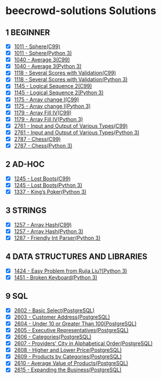 # beecrowd-solutions Solutions

## 1 BEGINNER

- [x] [1011 - Sphere(C99)](https://github.com/renansilva15/beecrowd-solutions/blob/master/1-beginner/1011.c)
- [x] [1011 - Sphere(Python 3)](https://github.com/renansilva15/beecrowd-solutions/blob/master/1-beginner/1011.py)
- [x] [1040 - Average 3(C99)](https://github.com/renansilva15/beecrowd-solutions/blob/master/1-beginner/1040.c)
- [x] [1040 - Average 3(Python 3)](https://github.com/renansilva15/beecrowd-solutions/blob/master/1-beginner/1040.py)
- [x] [1118 - Several Scores with Validation(C99)](https://github.com/renansilva15/beecrowd-solutions/blob/master/1-beginner/1118.c)
- [x] [1118 - Several Scores with Validation(Python 3)](https://github.com/renansilva15/beecrowd-solutions/blob/master/1-beginner/1118.py)
- [x] [1145 - Logical Sequence 2(C99)](https://github.com/renansilva15/beecrowd-solutions/blob/master/1-beginner/1145.c)
- [x] [1145 - Logical Sequence 2(Python 3)](https://github.com/renansilva15/beecrowd-solutions/blob/master/1-beginner/1145.py)
- [x] [1175 - Array change I(C99)](https://github.com/renansilva15/beecrowd-solutions/blob/master/1-beginner/1175.c)
- [x] [1175 - Array change I(Python 3)](https://github.com/renansilva15/beecrowd-solutions/blob/master/1-beginner/1175.py)
- [x] [1179 - Array Fill IV(C99)](https://github.com/renansilva15/beecrowd-solutions/blob/master/1-beginner/1179.c)
- [x] [1179 - Array Fill IV(Python 3)](https://github.com/renansilva15/beecrowd-solutions/blob/master/1-beginner/1179.py)
- [x] [2761 - Input and Output of Various Types(C99)](https://github.com/renansilva15/beecrowd-solutions/blob/master/1-beginner/2761.c)
- [x] [2761 - Input and Output of Various Types(Python 3)](https://github.com/renansilva15/beecrowd-solutions/blob/master/1-beginner/2761.py)
- [x] [2787 - Chess(C99)](https://github.com/renansilva15/beecrowd-solutions/blob/master/1-beginner/2787.c)
- [x] [2787 - Chess(Python 3)](https://github.com/renansilva15/beecrowd-solutions/blob/master/1-beginner/2787.py)

## 2 AD-HOC

- [x] [1245 - Lost Boots(C99)](https://github.com/renansilva15/beecrowd-solutions/blob/master/2-ad-hoc/1245.c)
- [x] [1245 - Lost Boots(Python 3)](https://github.com/renansilva15/beecrowd-solutions/blob/master/2-ad-hoc/1245.py)
- [x] [1337 - King’s Poker(Python 3)](https://github.com/renansilva15/beecrowd-solutions/blob/master/2-ad-hoc/1337.py)

## 3 STRINGS

- [x] [1257 - Array Hash(C99)](https://github.com/renansilva15/beecrowd-solutions/blob/master/3-strings/1257.c)
- [x] [1257 - Array Hash(Python 3)](https://github.com/renansilva15/beecrowd-solutions/blob/master/3-strings/1257.py)
- [x] [1287 - Friendly Int Parser(Python 3)](https://github.com/renansilva15/beecrowd-solutions/blob/master/3-strings/1287.py)

## 4 DATA STRUCTURES AND LIBRARIES

- [x] [1424 - Easy Problem from Rujia Liu?(Python 3)](https://github.com/renansilva15/beecrowd-solutions/blob/master/4-data-structures-and-libraries/1424.py)
- [x] [1451 - Broken Keyboard(Python 3)](https://github.com/renansilva15/beecrowd-solutions/blob/master/4-data-structures-and-libraries/1451.py)

## 9 SQL

- [x] [2602 - Basic Select(PostgreSQL)](https://github.com/renansilva15/beecrowd-solutions/blob/master/9-sql/2602.sql)
- [x] [2603 - Customer Address(PostgreSQL)](https://github.com/renansilva15/beecrowd-solutions/blob/master/9-sql/2603.sql)
- [x] [2604 - Under 10 or Greater Than 100(PostgreSQL)](https://github.com/renansilva15/beecrowd-solutions/blob/master/9-sql/2604.sql)
- [x] [2605 - Executive Representatives(PostgreSQL)](https://github.com/renansilva15/beecrowd-solutions/blob/master/9-sql/2605.sql)
- [x] [2606 - Categories(PostgreSQL)](https://github.com/renansilva15/beecrowd-solutions/blob/master/9-sql/2606.sql)
- [x] [2607 - Providers' City in Alphabetical Order(PostgreSQL)](https://github.com/renansilva15/beecrowd-solutions/blob/master/9-sql/2607.sql)
- [x] [2608 - Higher and Lower Price(PostgreSQL)](https://github.com/renansilva15/beecrowd-solutions/blob/master/9-sql/2608.sql)
- [x] [2609 - Products by Categories(PostgreSQL)](https://github.com/renansilva15/beecrowd-solutions/blob/master/9-sql/2609.sql)
- [x] [2610 - Average Value of Products(PostgreSQL)](https://github.com/renansilva15/beecrowd-solutions/blob/master/9-sql/2610.sql)
- [x] [2615 - Expanding the Business(PostgreSQL)](https://github.com/renansilva15/beecrowd-solutions/blob/master/9-sql/2615.sql)